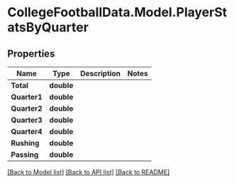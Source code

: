 # CollegeFootballData.Model.PlayerStatsByQuarter

## Properties

Name | Type | Description | Notes
------------ | ------------- | ------------- | -------------
**Total** | **double** |  | 
**Quarter1** | **double** |  | 
**Quarter2** | **double** |  | 
**Quarter3** | **double** |  | 
**Quarter4** | **double** |  | 
**Rushing** | **double** |  | 
**Passing** | **double** |  | 

[[Back to Model list]](../README.md#documentation-for-models) [[Back to API list]](../README.md#documentation-for-api-endpoints) [[Back to README]](../README.md)

